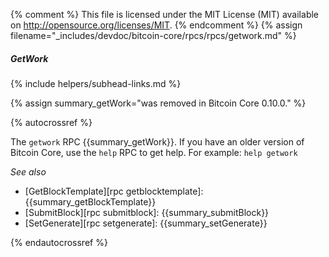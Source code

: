 {% comment %}
This file is licensed under the MIT License (MIT) available on
http://opensource.org/licenses/MIT.
{% endcomment %}
{% assign filename="_includes/devdoc/bitcoin-core/rpcs/rpcs/getwork.md" %}

##### GetWork
{% include helpers/subhead-links.md %}

{% assign summary_getWork="was removed in Bitcoin Core 0.10.0." %}

{% autocrossref %}

The `getwork` RPC {{summary_getWork}}. If you have an older
version of Bitcoin Core, use the `help` RPC to get help. For example:
`help getwork`

*See also*

* [GetBlockTemplate][rpc getblocktemplate]: {{summary_getBlockTemplate}}
* [SubmitBlock][rpc submitblock]: {{summary_submitBlock}}
* [SetGenerate][rpc setgenerate]: {{summary_setGenerate}}

{% endautocrossref %}
